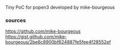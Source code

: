 Tiny PoC for popen3 developed by mike-bourgeous


### sources
https://github.com/mike-bourgeous <br />
https://gist.github.com/mike-bourgeous/2be6c8900bf624887fe5fee4f28552ef
